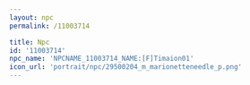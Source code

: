 ```yaml
---
layout: npc
permalink: /11003714

title: Npc
id: '11003714'
npc_name: 'NPCNAME_11003714_NAME:[F]Timaion01'
icon_url: 'portrait/npc/29500204_m_marionetteneedle_p.png'
---
```

